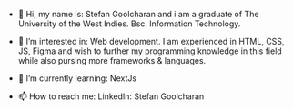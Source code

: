 - 👋 Hi, my name is: 
   Stefan Goolcharan and i am a graduate of The University of the West Indies. 
   Bsc. Information Technology. 

- 👀 I’m interested in: 
   Web development. I am experienced in HTML, CSS, JS, Figma and wish to further 
   my programming knowledge in this field while also pursing more frameworks & languages.
 
- 🌱 I’m currently learning: 
   NextJs
   
- 📫 How to reach me: 
   LinkedIn: Stefan Goolcharan 

<!---
stefangoolcharan/stefangoolcharan is a ✨ special ✨ repository because its `README.md` (this file) appears on your GitHub profile.
You can click the Preview link to take a look at your changes.
--->
